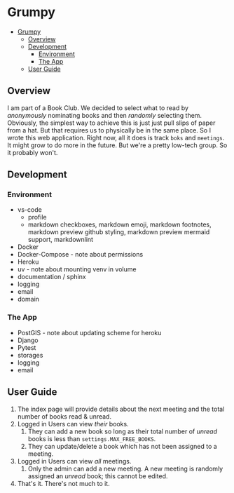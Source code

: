 # Grumpy

- [Grumpy](#grumpy)
  - [Overview](#overview)
  - [Development](#development)
    - [Environment](#environment)
    - [The App](#the-app)
  - [User Guide](#user-guide)

## Overview

I am part of a Book Club.  We decided to select what to read by _anonymously_ nominating books and then _randomly_ selecting them.  Obviously, the simplest way to achieve this is just just pull slips of paper from a hat.  But that requires us to physically be in the same place.  So I wrote this web application.  Right now, all it does is track `boks` and `meetings`.  It might grow to do more in the future.  But we're a pretty low-tech group.  So it probably won't.

## Development

### Environment

* vs-code
  * profile
  * markdown checkboxes, markdown emoji, markdown footnotes, markdown preview github styling, markdown preview mermaid support, markdownlint
* Docker
* Docker-Compose - note about permissions
* Heroku
* uv - note about mounting venv in volume
* documentation / sphinx
* logging
* email
* domain

### The App

* PostGIS - note about updating scheme for heroku
* Django
* Pytest
* storages
* logging
* email

## User Guide

1. The index page will provide details about the next meeting and the total number of books read & unread.
2. Logged in Users can view _their_ books.
   1. They can add a new book so long as their total number of _unread_ books is less than `settings.MAX_FREE_BOOKS`.
   2. They can update/delete a book which has not been assigned to a meeting.
3. Logged in Users can view _all_ meetings.
   1. Only the admin can add a new meeting.  A new meeting is randomly assigned an _unread_ book; this cannot be edited.
4. That's it.  There's not much to it.